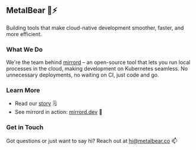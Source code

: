 ## MetalBear 🐻⚡  
Building tools that make cloud-native development smoother, faster, and more efficient.  

### What We Do  
We're the team behind [mirrord](https://mirrord.dev) – an open-source tool that lets you run local processes in the cloud, making development on Kubernetes seamless. No unnecessary deployments, no waiting on CI, just code and go.  

### Learn More  
- Read our [story](https://metalbear.co/blog/metal-who/) 🗒  
- See mirrord in action: [mirrord.dev](https://mirrord.dev) 🎯  

### Get in Touch  
Got questions or just want to say hi? Reach out at [hi@metalbear.co](mailto:hi@metalbear.co) 📫  
